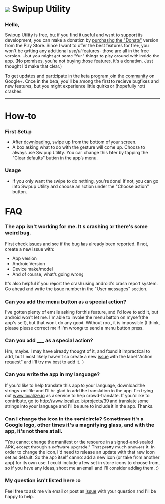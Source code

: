 [![][SmIcon]][PlaystoreLink] Swipup Utility
======================
### Hello,
Swipup Utility is free, but if you find it useful and want to support its development, you can make a donation by [purchasing the "Donate"][DonateLink] version from the Play Store. Since I want to offer the best features for free, you won't be getting any additional *useful* features- those are all in the free version. ..but you might get some "fun" things to play around with inside the app. (No promises, you're not buying those features, it's a donation. Just thought I'd make that clear.)

To get updates and participate in the beta program join the [community][G+community] on Google+. Once in the beta, you'll be among the first to recieve bugfixes and new features, but you might experience little quirks or (hopefully not) crashes.

---

# How-to
### First Setup
* After [downloading][PlaystoreLink], swipe up from the bottom of your screen.
* A box asking what to do with the gesture will come up. Choose to always use Swipup Utility. You can change this later by tapping the "Clear defaults" button in the app's menu.

### Usage
* If you only want the swipe to do nothing, you're done! If not, you can go into Swipup Utility and choose an action under the "Choose action" button.


# FAQ




### The app isn't working for me. It's crashing or there's some weird bug.
First check [issues](https://github.com/aecl755/GoogleNowSwipeDisabler/issues) and see if the bug has already
been reported. If not, create a new issue with:

 * App version
 * Android Version
 * Device make/model
 * And of course, what's going wrong

It's also helpful if you report the crash using android's crash report system. Go ahead and write the issue number in the "User messages" section.

### Can you add the menu button as a special action?
I've gotten plenty of emails asking for this feature, and I'd love to add it, but android won't let me. I'm able to invoke the menu button on myself(the app's self), but that won't do any good. Without root, it is impossible (I think, please please correct me if I'm wrong) to send a menu button press.

### Can you add ___ as a special action?
Hm, maybe. I may have already thought of it, and found it impractical to add, but I most likely haven't so create a new [issue](https://github.com/aecl755/GoogleNowSwipeDisabler/issues) with the label "Action request" and I'll try my best to add it. :)


### Can you write the app in my language?
If you'd like to help translate this app to your language, download the strings xml file and I'll be glad to add the translation to the app.
I'm trying out www.localize.io as a service to help crowd-translate. If you'd like to contribute, go to http://www.localize.io/projects/39 and translate some strings into your language and I'll be sure to include it in the app. Thanks.

### Can I change the icon in the semicircle? Sometimes it's a Google logo, other times it's a magnifying glass, and with the app, it's not there at all.
"You cannot change the manifest or the resource in a signed-and-sealed APK, except through a software upgrade." That pretty much answers it. In order to change the icon, I'd need to release an update with that new icon set as default. So the app itself cannot add a new icon (or take from another app) for its own use. I could include a few set in stone icons to choose from, so if you have any ideas, shoot me an email and I'll consider adding them. :)


### My question isn't listed here :o
Feel free to ask me via email or post an [issue](https://github.com/aecl755/GoogleNowSwipeDisabler/issues) with your question and I'll be happy to help. 


[PlaystoreLink]: https://play.google.com/store/apps/details?id=com.AdrianCampos.swipeuputility
[Icon]: https://lh5.ggpht.com/w2Wu_LVw8xxqXXBnYWflA7qX8UKsfxbhXn09bH5aOcuoC7VVzMfGeJahmqaZ0FzJlts=w300-rw
[SmIcon]: https://lh5.ggpht.com/w2Wu_LVw8xxqXXBnYWflA7qX8UKsfxbhXn09bH5aOcuoC7VVzMfGeJahmqaZ0FzJlts=w32-rw
[G+community]: https://plus.google.com/communities/101796628081413739274
[DonateLink]: https://play.google.com/store/apps/details?id=com.AdrianCampos.gnsddonate
